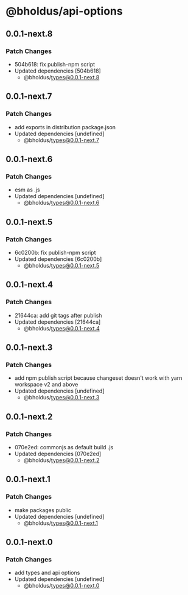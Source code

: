 # @bholdus/api-options

## 0.0.1-next.8

### Patch Changes

- 504b618: fix publish-npm script
- Updated dependencies [504b618]
  - @bholdus/types@0.0.1-next.8

## 0.0.1-next.7

### Patch Changes

- add exports in distribution package.json
- Updated dependencies [undefined]
  - @bholdus/types@0.0.1-next.7

## 0.0.1-next.6

### Patch Changes

- esm as .js
- Updated dependencies [undefined]
  - @bholdus/types@0.0.1-next.6

## 0.0.1-next.5

### Patch Changes

- 6c0200b: fix publish-npm script
- Updated dependencies [6c0200b]
  - @bholdus/types@0.0.1-next.5

## 0.0.1-next.4

### Patch Changes

- 21644ca: add git tags after publish
- Updated dependencies [21644ca]
  - @bholdus/types@0.0.1-next.4

## 0.0.1-next.3

### Patch Changes

- add npm publish script because changeset doesn't work with yarn workspace v2 and above
- Updated dependencies [undefined]
  - @bholdus/types@0.0.1-next.3

## 0.0.1-next.2

### Patch Changes

- 070e2ed: commonjs as default build .js
- Updated dependencies [070e2ed]
  - @bholdus/types@0.0.1-next.2

## 0.0.1-next.1

### Patch Changes

- make packages public
- Updated dependencies [undefined]
  - @bholdus/types@0.0.1-next.1

## 0.0.1-next.0

### Patch Changes

- add types and api options
- Updated dependencies [undefined]
  - @bholdus/types@0.0.1-next.0
